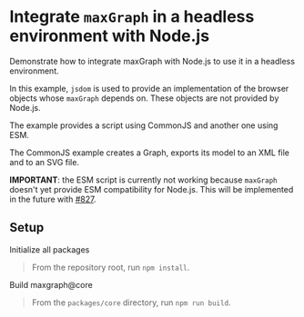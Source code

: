 # Integrate `maxGraph` in a headless environment with Node.js

Demonstrate how to integrate maxGraph with Node.js to use it in a headless environment.

In this example, `jsdom` is used to provide an implementation of the browser objects whose `maxGraph` depends on.
These objects are not provided by Node.js.

The example provides a script using CommonJS and another one using ESM.

The CommonJS example creates a Graph, exports its model to an XML file and to an SVG file.

**IMPORTANT**: the ESM script is currently not working because `maxGraph` doesn't yet provide ESM compatibility for Node.js.
This will be implemented in the future with [#827](https://github.com/maxGraph/maxGraph/issues/827).


## Setup

Initialize all packages
> From the repository root, run `npm install`.

Build maxgraph@core
> From the `packages/core` directory, run `npm run build`.
